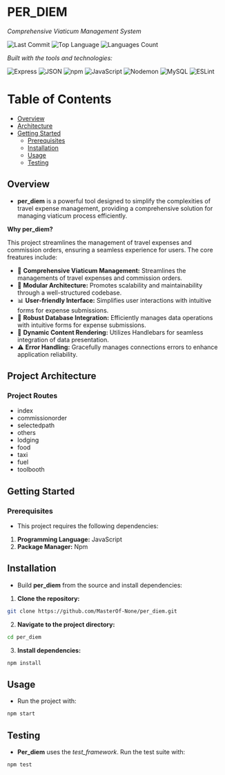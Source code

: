 # PER_DIEM

*Comprehensive Viaticum Management System*

![Last Commit](https://img.shields.io/github/last-commit/MasterOf-None/per_diem)
![Top Language](https://img.shields.io/github/languages/top/MasterOf-None/per_diem)
![Languages Count](https://img.shields.io/github/languages/count/MasterOf-None/per_diem)

*Built with the tools and technologies:*

![Express](https://img.shields.io/badge/Express-black?logo=express&logoColor=white)
![JSON](https://img.shields.io/badge/JSON-black?logo=json&logoColor=white)
![npm](https://img.shields.io/badge/npm-red?logo=npm&logoColor=white)
![JavaScript](https://img.shields.io/badge/JavaScript-yellow?logo=javascript&logoColor=black)
![Nodemon](https://img.shields.io/badge/Nodemon-green?logo=nodemon&logoColor=white)
![MySQL](https://img.shields.io/badge/MySQL-blue?logo=mysql&logoColor=white)
![ESLint](https://img.shields.io/badge/ESLint-purple?logo=eslint&logoColor=white)


# Table of Contents
- [Overview](#overview)
- [Architecture](#project-architecture)
- [Getting Started](#getting-started)
    - [Prerequisites](#prerequisites)
    - [Installation](#installation)
    - [Usage](#usage)
    - [Testing](#testing)
    
## Overview

- **per_diem** is a powerful tool designed to simplify the complexities of travel expense management, providing a comprehensive solution for managing viaticum process efficiently.

**Why per_diem?**

This project streamlines the management of travel expenses and commission orders, ensuring a seamless experience for users. The core freatures include:

- :file_folder: **Comprehensive Viaticum Management:** Streamlines the managements of travel expenses and commission orders.
- :wrench: **Modular Architecture:** Promotes scalability and maintainability through a well-structured codebase.
- :bar_chart: **User-friendly Interface:** Simplifies user interactions with intuitive forms for expense submissions.
- :link: **Robust Database Integration:** Efficiently manages data operations with intuitive forms for expense submissions.
- :rainbow: **Dynamic Content Rendering:** Utilizes Handlebars for seamless integration of data presentation.
- :warning: **Error Handling:** Gracefully manages connections errors to enhance application reliability.

## Project Architecture

### Project Routes
- index
- commissionorder
- selectedpath
- others
- lodging
- food
- taxi
- fuel
- toolbooth

## Getting Started

### Prerequisites

- This project requires the following dependencies:

1. **Programming Language:** JavaScript
2. **Package Manager:** Npm

## Installation

- Build **per_diem** from the source and install dependencies:

1. **Clone the repository:**

```Bash
git clone https://github.com/MasterOf-None/per_diem.git
```

2. **Navigate to the project directory:**

```Bash
cd per_diem
```

3. **Install dependencies:**

```Bash
npm install
```

## Usage

- Run the project with:

```Bash
npm start
```

## Testing

- **Per_diem** uses the *test_framework*. Run the test suite with:

```Bash
npm test
```

